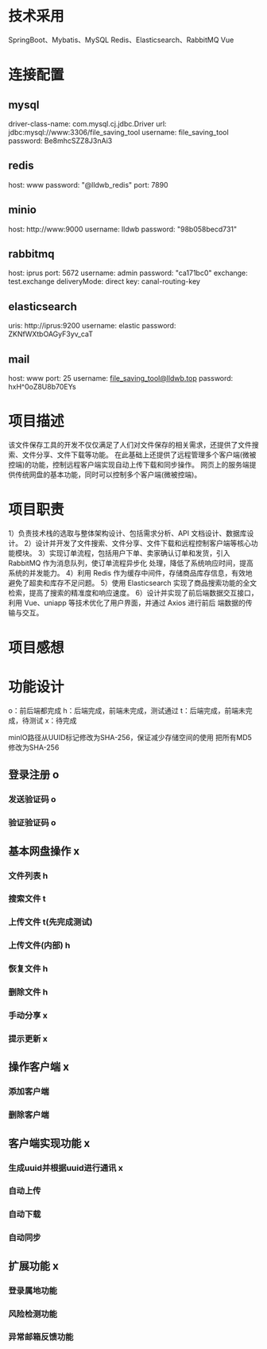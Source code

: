 # 技术采用
SpringBoot、Mybatis、MySQL
Redis、Elasticsearch、RabbitMQ
Vue
# 连接配置
## mysql
driver-class-name: com.mysql.cj.jdbc.Driver
url: jdbc:mysql://www:3306/file_saving_tool
username: file_saving_tool
password: Be8mhcSZZ8J3nAi3
## redis
host: www
password: "@lldwb_redis"
port: 7890
## minio
host: http://www:9000
username: lldwb
password: "98b058becd731"
## rabbitmq
host: iprus
port: 5672
username: admin
password: "ca171bc0"
exchange: test.exchange
deliveryMode: direct
key: canal-routing-key
## elasticsearch
uris: http://iprus:9200
username: elastic
password: ZKNfWXtbOAGyF3yv_caT
## mail
host: www
port: 25
username: file_saving_tool@lldwb.top
password: hxH^0oZ8U8b70EYs

# 项目描述
该文件保存工具的开发不仅仅满足了人们对文件保存的相关需求，还提供了文件搜索、文件分享、文件下载等功能。
在此基础上还提供了远程管理多个客户端(微被控端)的功能，控制远程客户端实现自动上传下载和同步操作。
网页上的服务端提供传统网盘的基本功能，同时可以控制多个客户端(微被控端)。
# 项目职责
1）负责技术栈的选取与整体架构设计、包括需求分析、API 文档设计、数据库设计。
2）设计并开发了文件搜索、文件分享、文件下载和远程控制客户端等核心功能模块。
3）实现订单流程，包括用户下单、卖家确认订单和发货，引入 RabbitMQ 作为消息队列，使订单流程异步化
处理，降低了系统响应时间，提高系统的并发能力。
4）利用 Redis 作为缓存中间件，存储商品库存信息，有效地避免了超卖和库存不足问题。
5）使用 Elasticsearch 实现了商品搜索功能的全文检索，提高了搜索的精准度和响应速度。
6）设计并实现了前后端数据交互接口，利用 Vue、uniapp 等技术优化了用户界面，并通过 Axios 进行前后
端数据的传输与交互。
# 项目感想
 
# 功能设计
o：前后端都完成
h：后端完成，前端未完成，测试通过
t：后端完成，前端未完成，待测试
x：待完成

minIO路径从UUID标记修改为SHA-256，保证减少存储空间的使用
把所有MD5修改为SHA-256

## 登录注册 o
### 发送验证码 o
### 验证验证码 o

## 基本网盘操作 x
### 文件列表 h
### 搜索文件 t
### 上传文件 t(先完成测试)
### 上传文件(内部) h
### 恢复文件 h
### 删除文件 h
### 手动分享 x
### 提示更新 x

## 操作客户端 x
### 添加客户端
### 删除客户端

## 客户端实现功能 x
### 生成uuid并根据uuid进行通讯 x
### 自动上传
### 自动下载
### 自动同步

## 扩展功能 x
### 登录属地功能
### 风险检测功能
### 异常邮箱反馈功能